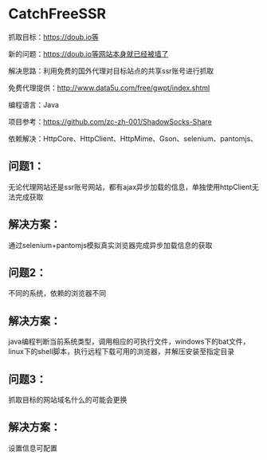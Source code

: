 # CatchFreeSSR

抓取目标：https://doub.io等

新的问题：https://doub.io等网站本身就已经被墙了

解决思路：利用免费的国外代理对目标站点的共享ssr账号进行抓取

免费代理提供：http://www.data5u.com/free/gwpt/index.shtml

编程语言：Java

项目参考：https://github.com/zc-zh-001/ShadowSocks-Share

依赖解决：HttpCore、HttpClient、HttpMime、Gson、selenium、pantomjs、

## 问题1：
无论代理网站还是ssr账号网站，都有ajax异步加载的信息，单独使用httpClient无法完成获取
## 解决方案：
通过selenium+pantomjs模拟真实浏览器完成异步加载信息的获取

## 问题2：
不同的系统，依赖的浏览器不同
## 解决方案：
java编程判断当前系统类型，调用相应的可执行文件，windows下的bat文件，linux下的shell脚本，执行远程下载可用的浏览器，并解压安装至指定目录

## 问题3：
抓取目标的网站域名什么的可能会更换
## 解决方案：
设置信息可配置